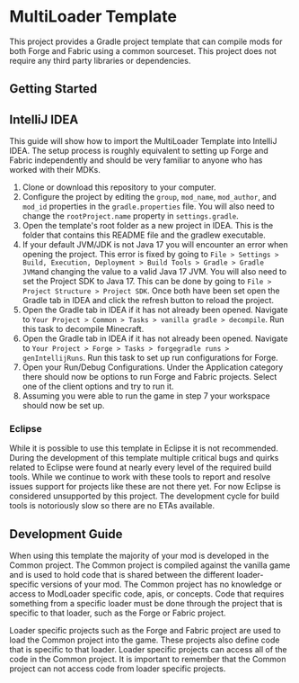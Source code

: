 # MultiLoader Template

This project provides a Gradle project template that can compile mods for both Forge and Fabric using a common
sourceset. This project does not require any third party libraries or dependencies.

## Getting Started

## IntelliJ IDEA

This guide will show how to import the MultiLoader Template into IntelliJ IDEA. The setup process is roughly equivalent
to setting up Forge and Fabric independently and should be very familiar to anyone who has worked with their MDKs.

1. Clone or download this repository to your computer.
2. Configure the project by editing the `group`, `mod_name`, `mod_author`, and `mod_id` properties in
   the `gradle.properties` file. You will also need to change the `rootProject.name`  property in `settings.gradle`.
3. Open the template's root folder as a new project in IDEA. This is the folder that contains this README file and the
   gradlew executable.
4. If your default JVM/JDK is not Java 17 you will encounter an error when opening the project. This error is fixed by
   going to `File > Settings > Build, Execution, Deployment > Build Tools > Gradle > Gradle JVM`and changing the value
   to a valid Java 17 JVM. You will also need to set the Project SDK to Java 17. This can be done by going
   to `File > Project Structure > Project SDK`. Once both have been set open the Gradle tab in IDEA and click the
   refresh button to reload the project.
5. Open the Gradle tab in IDEA if it has not already been opened. Navigate
   to `Your Project > Common > Tasks > vanilla gradle > decompile`. Run this task to decompile Minecraft.
6. Open the Gradle tab in IDEA if it has not already been opened. Navigate
   to `Your Project > Forge > Tasks > forgegradle runs > genIntellijRuns`. Run this task to set up run configurations
   for Forge.
7. Open your Run/Debug Configurations. Under the Application category there should now be options to run Forge and
   Fabric projects. Select one of the client options and try to run it.
8. Assuming you were able to run the game in step 7 your workspace should now be set up.

### Eclipse

While it is possible to use this template in Eclipse it is not recommended. During the development of this template
multiple critical bugs and quirks related to Eclipse were found at nearly every level of the required build tools. While
we continue to work with these tools to report and resolve issues support for projects like these are not there yet. For
now Eclipse is considered unsupported by this project. The development cycle for build tools is notoriously slow so
there are no ETAs available.

## Development Guide

When using this template the majority of your mod is developed in the Common project. The Common project is compiled
against the vanilla game and is used to hold code that is shared between the different loader-specific versions of your
mod. The Common project has no knowledge or access to ModLoader specific code, apis, or concepts. Code that requires
something from a specific loader must be done through the project that is specific to that loader, such as the Forge or
Fabric project.

Loader specific projects such as the Forge and Fabric project are used to load the Common project into the game. These
projects also define code that is specific to that loader. Loader specific projects can access all of the code in the
Common project. It is important to remember that the Common project can not access code from loader specific projects.
